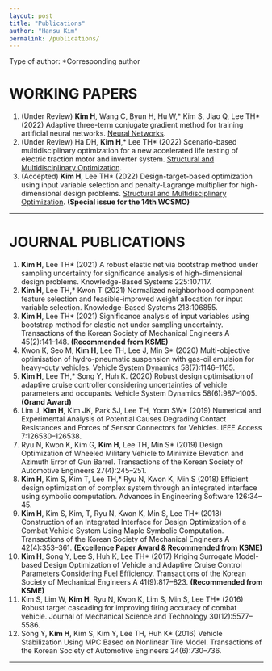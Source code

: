 ```yaml
---
layout: post
title: "Publications"
author: "Hansu Kim"
permalink: /publications/
---
```

   
Type of author: *Corresponding author
   
# WORKING PAPERS   
1. (Under Review) **Kim H**, Wang C, Byun H, Hu W,* Kim S, Jiao Q, Lee TH* (2022) Adaptive three-term conjugate gradient method for training artificial neural networks. [Neural Networks](https://www.sciencedirect.com/journal/neural-networks).
2.	(Under Review) Ha DH, **Kim H**,* Lee TH* (2022) Scenario-based multidisciplinary optimization for a new accelerated life testing of electric traction motor and inverter system. [Structural and Multidisciplinary Optimization](https://www.springer.com/journal/158).
3.	(Accepted) **Kim H**, Lee TH* (2022) Design-target-based optimization using input variable selection and penalty-Lagrange multiplier for high-dimensional design problems. [Structural and Multidisciplinary Optimization](https://www.springer.com/journal/158). **(Special issue for the 14th WCSMO)**
   
***
   
# JOURNAL PUBLICATIONS   
1. **Kim H**, Lee TH* (2021) A robust elastic net via bootstrap method under sampling uncertainty for significance analysis of high-dimensional design problems. Knowledge-Based Systems 225:107117.
2. **Kim H**, Lee TH,* Kwon T (2021) Normalized neighborhood component feature selection and feasible-improved weight allocation for input variable selection. Knowledge-Based Systems 218:106855.
3. **Kim H**, Lee TH* (2021) Significance analysis of input variables using bootstrap method for elastic net under sampling uncertainty. Transactions of the Korean Society of Mechanical Engineers A 45(2):141–148. **(Recommended from KSME)**
4. Kwon K, Seo M, **Kim H**, Lee TH, Lee J, Min S* (2020) Multi-objective optimisation of hydro-pneumatic suspension with gas-oil emulsion for heavy-duty vehicles. Vehicle System Dynamics 58(7):1146–1165.
5. **Kim H**, Lee TH,* Song Y, Huh K. (2020) Robust design optimisation of adaptive cruise controller considering uncertainties of vehicle parameters and occupants. Vehicle System Dynamics 58(6):987–1005. **(Grand Award)**
6. Lim J, **Kim H**, Kim JK, Park SJ, Lee TH, Yoon SW* (2019) Numerical and Experimental Analysis of Potential Causes Degrading Contact Resistances and Forces of Sensor Connectors for Vehicles. IEEE Access 7:126530–126538.
7. Ryu N, Kwon K, Kim G, **Kim H**, Lee TH, Min S* (2019) Design Optimization of Wheeled Military Vehicle to Minimize Elevation and Azimuth Error of Gun Barrel. Transactions of the Korean Society of Automotive Engineers 27(4):245–251.
8. **Kim H**, Kim S, Kim T, Lee TH,* Ryu N, Kwon K, Min S (2018) Efficient design optimization of complex system through an integrated interface using symbolic computation. Advances in Engineering Software 126:34–45.
9. **Kim H**, Kim S, Kim, T, Ryu N, Kwon K, Min S, Lee TH* (2018) Construction of an Integrated Interface for Design Optimization of a Combat Vehicle System Using Maple Symbolic Computation. Transactions of the Korean Society of Mechanical Engineers A 42(4):353–361. **(Excellence Paper Award & Recommended from KSME)**
10. **Kim H**, Song Y, Lee S, Huh K, Lee TH* (2017) Kriging Surrogate Model-based Design Optimization of Vehicle and Adaptive Cruise Control Parameters Considering Fuel Efficiency. Transactions of the Korean Society of Mechanical Engineers A 41(9):817–823. **(Recommended from KSME)**
11. Kim S, Lim W, **Kim H**, Ryu N, Kwon K, Lim S, Min S, Lee TH* (2016) Robust target cascading for improving firing accuracy of combat vehicle. Journal of Mechanical Science and Technology 30(12):5577–5586.
12. Song Y, **Kim H**, Kim S, Kim Y, Lee TH, Huh K* (2016) Vehicle Stabilization Using MPC Based on Nonlinear Tire Model. Transactions of the Korean Society of Automotive Engineers 24(6):730–736.
   
***
   
